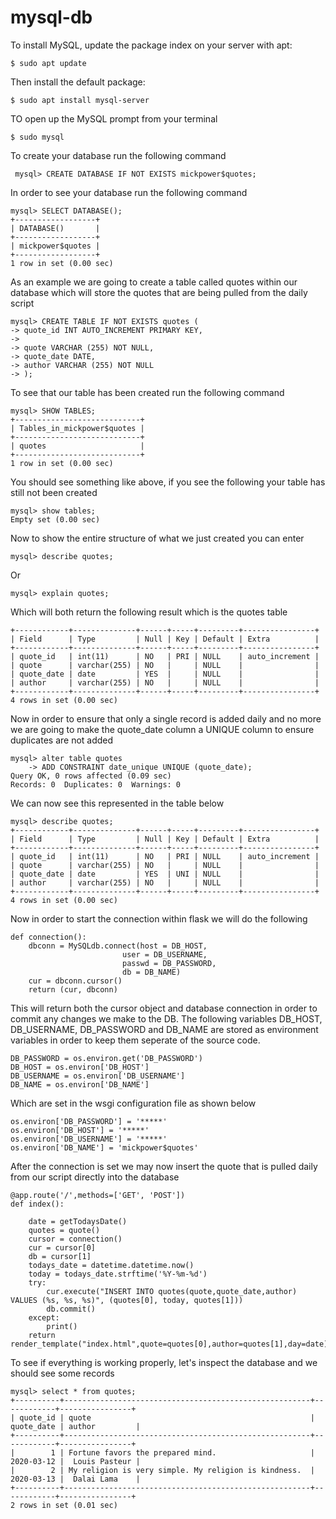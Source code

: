 # mysql-db

To install MySQL, update the package index on your server with apt:

    $ sudo apt update
    
Then install the default package:

    $ sudo apt install mysql-server
    
TO open up the MySQL prompt from your terminal

    $ sudo mysql

To create your database run the following command

     mysql> CREATE DATABASE IF NOT EXISTS mickpower$quotes;
       
In order to see your database run the following command

    mysql> SELECT DATABASE();
    +------------------+
    | DATABASE()       |
    +------------------+
    | mickpower$quotes |
    +------------------+
    1 row in set (0.00 sec)
    
    
As an example we are going to create a table called quotes within our database which will store the quotes that are being pulled from the daily script

    mysql> CREATE TABLE IF NOT EXISTS quotes (
    -> quote_id INT AUTO_INCREMENT PRIMARY KEY,
    -> 
    -> quote VARCHAR (255) NOT NULL,
    -> quote_date DATE,
    -> author VARCHAR (255) NOT NULL
    -> );
    
To see that our table has been created run the following command

    mysql> SHOW TABLES;
    +----------------------------+
    | Tables_in_mickpower$quotes |
    +----------------------------+
    | quotes                     |
    +----------------------------+
    1 row in set (0.00 sec)
    
You should see something like above, if you see the following your table has still not been created

    mysql> show tables;
    Empty set (0.00 sec)
    
    
Now to show the entire structure of what we just created you can enter

    mysql> describe quotes;
     
Or

    mysql> explain quotes;
    
Which will both return the following result which is the quotes table

    +------------+--------------+------+-----+---------+----------------+
    | Field      | Type         | Null | Key | Default | Extra          |
    +------------+--------------+------+-----+---------+----------------+
    | quote_id   | int(11)      | NO   | PRI | NULL    | auto_increment |
    | quote      | varchar(255) | NO   |     | NULL    |                |
    | quote_date | date         | YES  |     | NULL    |                |
    | author     | varchar(255) | NO   |     | NULL    |                |
    +------------+--------------+------+-----+---------+----------------+
    4 rows in set (0.00 sec)
    
    
Now in order to ensure that only a single record is added daily and no more we are going to make the quote_date column a UNIQUE column to ensure duplicates are not added

    mysql> alter table quotes
        -> ADD CONSTRAINT date_unique UNIQUE (quote_date);
    Query OK, 0 rows affected (0.09 sec)
    Records: 0  Duplicates: 0  Warnings: 0
    
We can now see this represented in the table below

    mysql> describe quotes;
    +------------+--------------+------+-----+---------+----------------+
    | Field      | Type         | Null | Key | Default | Extra          |
    +------------+--------------+------+-----+---------+----------------+
    | quote_id   | int(11)      | NO   | PRI | NULL    | auto_increment |
    | quote      | varchar(255) | NO   |     | NULL    |                |
    | quote_date | date         | YES  | UNI | NULL    |                |
    | author     | varchar(255) | NO   |     | NULL    |                |
    +------------+--------------+------+-----+---------+----------------+
    4 rows in set (0.00 sec)
    

Now in order to start the connection within flask we will do the following

    def connection():
        dbconn = MySQLdb.connect(host = DB_HOST,
                             user = DB_USERNAME,
                             passwd = DB_PASSWORD,
                             db = DB_NAME)
        cur = dbconn.cursor()
        return (cur, dbconn)
        
This will return both the cursor object and database connection in order to commit any changes we make to the DB. The following variables DB_HOST, DB_USERNAME, DB_PASSWORD and DB_NAME are stored as environment variables in order to keep them seperate of the source code.


    DB_PASSWORD = os.environ.get('DB_PASSWORD')
    DB_HOST = os.environ['DB_HOST']
    DB_USERNAME = os.environ['DB_USERNAME']
    DB_NAME = os.environ['DB_NAME']
    
Which are set in the wsgi configuration file as shown below


    os.environ['DB_PASSWORD'] = '*****'
    os.environ['DB_HOST'] = '*****'
    os.environ['DB_USERNAME'] = '*****'
    os.environ['DB_NAME'] = 'mickpower$quotes'
    
    
After the connection is set we may now insert the quote that is pulled daily from our script directly into the database

    @app.route('/',methods=['GET', 'POST'])
    def index():

        date = getTodaysDate()
        quotes = quote()
        cursor = connection()
        cur = cursor[0]
        db = cursor[1]
        todays_date = datetime.datetime.now()
        today = todays_date.strftime('%Y-%m-%d')
        try:
            cur.execute("INSERT INTO quotes(quote,quote_date,author) VALUES (%s, %s, %s)", (quotes[0], today, quotes[1]))
            db.commit()
        except:
            print()
        return render_template("index.html",quote=quotes[0],author=quotes[1],day=date)
        
 To see if everything is working properly, let's inspect the database and we should see some records
 
    mysql> select * from quotes;
    +----------+-------------------------------------------------------+------------+----------------+
    | quote_id | quote                                                 | quote_date | author         |
    +----------+-------------------------------------------------------+------------+----------------+
    |        1 | Fortune favors the prepared mind.                     | 2020-03-12 |  Louis Pasteur |
    |        2 | My religion is very simple. My religion is kindness.  | 2020-03-13 |  Dalai Lama    |
    +----------+-------------------------------------------------------+------------+----------------+
    2 rows in set (0.01 sec)
